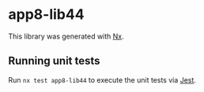 # app8-lib44

This library was generated with [Nx](https://nx.dev).

## Running unit tests

Run `nx test app8-lib44` to execute the unit tests via [Jest](https://jestjs.io).
